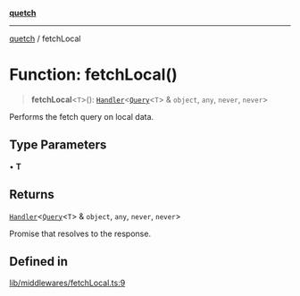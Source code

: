 [**quetch**](../README.md)

***

[quetch](../README.md) / fetchLocal

# Function: fetchLocal()

> **fetchLocal**\<`T`\>(): [`Handler`](../type-aliases/Handler.md)\<[`Query`](../type-aliases/Query.md)\<`T`\> & `object`, `any`, `never`, `never`\>

Performs the fetch query on local data.

## Type Parameters

• **T**

## Returns

[`Handler`](../type-aliases/Handler.md)\<[`Query`](../type-aliases/Query.md)\<`T`\> & `object`, `any`, `never`, `never`\>

Promise that resolves to the response.

## Defined in

[lib/middlewares/fetchLocal.ts:9](https://github.com/nevoland/quetch/blob/db84578eb5eba15d3388a1c2cfad7cc80fe9fbe6/lib/middlewares/fetchLocal.ts#L9)
